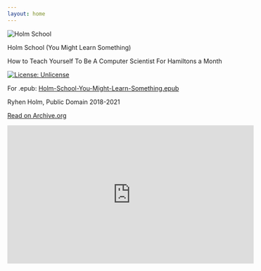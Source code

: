 ```yaml
---
layout: home
---
```


![Holm School](https://raw.githubusercontent.com/ryheimat/holm-school/master/small_banner.png)

Holm School (You Might Learn Something)

How to Teach Yourself To Be A Computer Scientist For Hamiltons a Month

[![License: Unlicense](https://img.shields.io/badge/license-Unlicense-blue.svg)](http://unlicense.org/)

For .epub:
[Holm-School-You-Might-Learn-Something.epub](https://raw.githubusercontent.com/ryheimat/holm-school/master/Holm-School-You-Might-Learn-Something.epub)

Ryhen Holm, Public Domain 2018-2021

[Read on Archive.org](https://archive.org/details/lepvcxvx-holm_school-public_domain_ebook)

<iframe width="560" height="315" src="https://www.youtube.com/embed/AUW4vUVc878" title="YouTube video player" frameborder="0" allow="accelerometer; autoplay; clipboard-write; encrypted-media; gyroscope; picture-in-picture" allowfullscreen></iframe>
